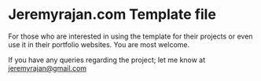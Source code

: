 Jeremyrajan.com Template file
======
For those who are interested in using the template for their projects or even use it in their portfolio websites. You are most welcome.

If you have any queries regarding the project; let me know at jeremyrajan@gmail.com

